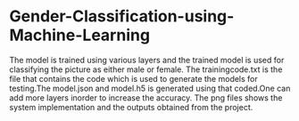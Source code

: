 # Gender-Classification-using-Machine-Learning
The model is trained using various layers and the trained model is used for classifying the  picture as either male or female.
The trainingcode.txt is the file that contains the code which is used to generate the models for testing.The model.json and model.h5 is generated using that coded.One can add more layers inorder to increase the accuracy.
The png files shows the system implementation and the outputs obtained from the project.
